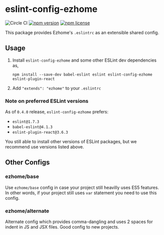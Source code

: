 eslint-config-ezhome
====================

![Circle CI](https://circleci.com/gh/ezhome/eslint-config-ezhome.svg?style=svg)
[![npm version](https://img.shields.io/npm/v/eslint-config-ezhome.svg?style=flat-square)](https://www.npmjs.com/packages/eslint-config-ezhome)
[![npm license](https://img.shields.io/npm/l/eslint-config-ezhome.svg?style=flat-square)](https://www.npmjs.com/packages/eslint-config-ezhome)

This package provides Ezhome's `.eslintrc` as an extensible shared config.

## Usage

1. Install `eslint-config-ezhome` and some other ESLint dev dependencies as,

   ```
   npm install --save-dev babel-eslint eslint eslint-config-ezhome eslint-plugin-react
   ```

2. Add `"extends": "ezhome"` to your `.eslintrc`

### Note on preferred ESLint versions

As of `0.4.0` release, `eslint-config-ezhome` prefers:

* `eslint@1.7.3`
* `babel-eslint@4.1.3`
* `eslint-plugin-react@3.6.3`

You still able to install other versions of ESLint packages, but we recommend
use versions listed above.

## Other Configs

### ezhome/base

Use `ezhome/base` config in case your project still heavilly uses ES5 features.
In other words, if your project still uses `var` statement you need to use this
config.

### ezhome/alternate

Alternate config which provides comma-dangling and uses 2 spaces for indent in
JS and JSX files. Good config to new projects.
